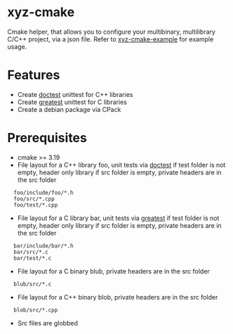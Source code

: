 # xyz-cmake
Cmake helper, that allows you to configure your multibinary, multilibrary C/C++ project, via a json file.
Refer to [xyz-cmake-example](https://github.com/BenjaminKern/xyz-cmake-example) for example usage.
# Features
- Create [doctest](https://github.com/doctest/doctest) unittest for C++ libraries
- Create [greatest](https://github.com/silentbicycle/greatest) unittest for C libraries
- Create a debian package via CPack
# Prerequisites
- cmake >= 3.19
- File layout for a C++ library foo, unit tests via [doctest](https://github.com/doctest/doctest) if test folder is not empty, header only library if src folder is empty, private headers are in the src folder
```
  foo/include/foo/*.h
  foo/src/*.cpp
  foo/test/*.cpp
```
- File layout for a C library bar, unit tests via [greatest](https://github.com/silentbicycle/greatest) if test folder is not empty, header only library if src folder is empty, private headers are in the src folder 
```
  bar/include/bar/*.h
  bar/src/*.c
  bar/test/*.c
```
- File layout for a C binary blub, private headers are in the src folder
```
  blub/src/*.c
```
- File layout for a C++ binary blob, private headers are in the src folder
```
  blob/src/*.cpp
```
- Src files are globbed
